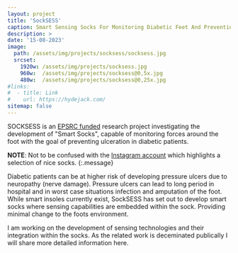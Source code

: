 ```yaml
---
layout: project
title: 'SockSESS'
caption: Smart Sensing Socks For Monitoring Diabetic Feet And Preventing Ulceration.
description: >
date: '15-08-2023'
image: 
  path: /assets/img/projects/socksess/socksess.jpg
  srcset: 
    1920w: /assets/img/projects/socksess.jpg
    960w:  /assets/img/projects/socksess@0,5x.jpg
    480w:  /assets/img/projects/socksess@0,25x.jpg
#links:
#  - title: Link
#    url: https://hydejack.com/
sitemap: false
---
```


SOCKSESS is an [EPSRC funded](https://gow.epsrc.ukri.org/NGBOViewGrant.aspx?GrantRef=EP/X001059/1) research project investigating the development of "Smart Socks", capable of monitoring forces around the foot with the goal of preventing ulceration in diabetic patients. 

**NOTE**: Not to be confused with the [Instagram account](https://www.instagram.com/socksess/?hl=en) which highlights a selection of nice socks.
{:.message}

Diabetic patients can be at higher risk of developing pressure ulcers due to neuropathy (nerve damage). Pressure ulcers can lead to long period in hospital and in worst case situations infection and amputation of the foot. While smart insoles currently exist, SockSESS has set out to develop smart socks where sensing capabilities are embedded within the sock. Providing minimal change to the foots environment.

I am working on the development of sensing technologies and their integration within the socks. As the related work is deceminated publically I will share more detailed information here. 